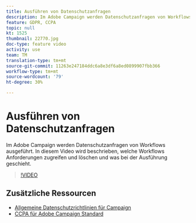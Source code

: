```yaml
---
title: Ausführen von Datenschutzanfragen
description: Im Adobe Campaign werden Datenschutzanfragen von Workflows ausgeführt. In diesem Video wird beschrieben, welche Workflows Anforderungen zugreifen und löschen und was bei der Ausführung geschieht.
feature: GDPR, CCPA
topic: null
kt: 1525
thumbnail: 22770.jpg
doc-type: feature video
activity: use
team: TM
translation-type: tm+mt
source-git-commit: 11263e247184ddc6a8e3df6a8ed0899907fbb366
workflow-type: tm+mt
source-wordcount: '79'
ht-degree: 30%

---
```



# Ausführen von Datenschutzanfragen

Im Adobe Campaign werden Datenschutzanfragen von Workflows ausgeführt. In diesem Video wird beschrieben, welche Workflows Anforderungen zugreifen und löschen und was bei der Ausführung geschieht.

>[!VIDEO](https://video.tv.adobe.com/v/22770?quality=12)

## Zusätzliche Ressourcen

* [Allgemeine Datenschutzrichtlinien für Campaign](https://helpx.adobe.com/de/campaign/kb/campaign-privacy-overview.html)
* [CCPA für Adobe Campaign Standard](https://helpx.adobe.com/de/campaign/kb/acs-privacy.html#ccpa)
